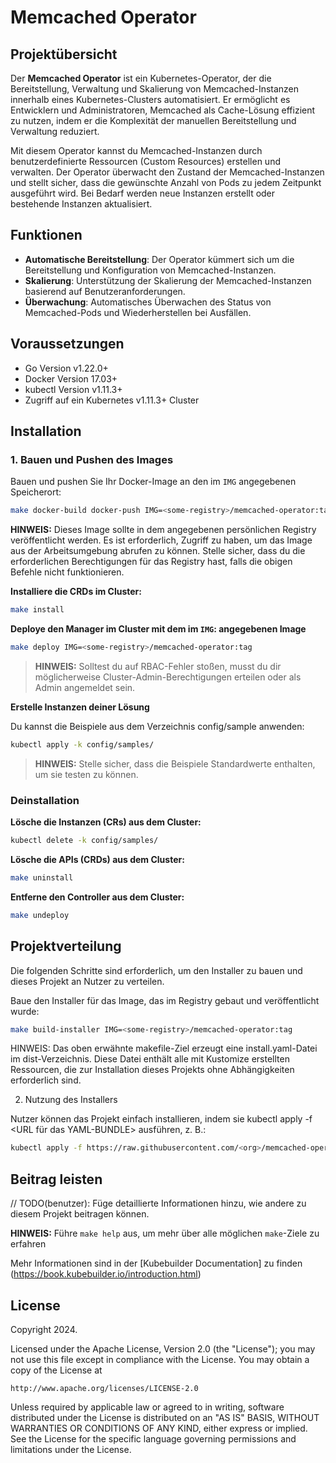 # Memcached Operator

## Projektübersicht
Der **Memcached Operator** ist ein Kubernetes-Operator, der die Bereitstellung, Verwaltung und Skalierung von Memcached-Instanzen innerhalb eines Kubernetes-Clusters automatisiert. Er ermöglicht es Entwicklern und Administratoren, Memcached als Cache-Lösung effizient zu nutzen, indem er die Komplexität der manuellen Bereitstellung und Verwaltung reduziert. 

Mit diesem Operator kannst du Memcached-Instanzen durch benutzerdefinierte Ressourcen (Custom Resources) erstellen und verwalten. Der Operator überwacht den Zustand der Memcached-Instanzen und stellt sicher, dass die gewünschte Anzahl von Pods zu jedem Zeitpunkt ausgeführt wird. Bei Bedarf werden neue Instanzen erstellt oder bestehende Instanzen aktualisiert.

## Funktionen

- **Automatische Bereitstellung**: Der Operator kümmert sich um die Bereitstellung und Konfiguration von Memcached-Instanzen.
- **Skalierung**: Unterstützung der Skalierung der Memcached-Instanzen basierend auf Benutzeranforderungen.
- **Überwachung**: Automatisches Überwachen des Status von Memcached-Pods und Wiederherstellen bei Ausfällen.

## Voraussetzungen

- Go Version v1.22.0+
- Docker Version 17.03+
- kubectl Version v1.11.3+
- Zugriff auf ein Kubernetes v1.11.3+ Cluster

## Installation

### 1. Bauen und Pushen des Images

Bauen und pushen Sie Ihr Docker-Image an den im `IMG` angegebenen Speicherort:

```bash
make docker-build docker-push IMG=<some-registry>/memcached-operator:tag

```

**HINWEIS:** Dieses Image sollte in dem angegebenen persönlichen Registry veröffentlicht werden. Es ist erforderlich, Zugriff zu haben, um das Image aus der Arbeitsumgebung abrufen zu können. Stelle sicher, dass du die erforderlichen Berechtigungen für das Registry hast, falls die obigen Befehle nicht funktionieren.

**Installiere die CRDs im Cluster:**

```sh
make install
```

**Deploye den Manager im Cluster mit dem im `IMG`: angegebenen Image**

```sh
make deploy IMG=<some-registry>/memcached-operator:tag
```

> **HINWEIS:** Solltest du auf RBAC-Fehler stoßen, musst du dir möglicherweise Cluster-Admin-Berechtigungen erteilen oder als Admin angemeldet sein.

**Erstelle Instanzen deiner Lösung**

Du kannst die Beispiele aus dem Verzeichnis config/sample anwenden:

```sh
kubectl apply -k config/samples/
```

>**HINWEIS:** Stelle sicher, dass die Beispiele Standardwerte enthalten, um sie testen zu können.

### Deinstallation

**Lösche die Instanzen (CRs) aus dem Cluster:**

```sh
kubectl delete -k config/samples/
```

**Lösche die APIs (CRDs) aus dem Cluster:**

```sh
make uninstall
```

**Entferne den Controller aus dem Cluster:**

```sh
make undeploy
```

## Projektverteilung

Die folgenden Schritte sind erforderlich, um den Installer zu bauen und dieses Projekt an Nutzer zu verteilen.

Baue den Installer für das Image, das im Registry gebaut und veröffentlicht wurde:

```sh
make build-installer IMG=<some-registry>/memcached-operator:tag
```

HINWEIS: Das oben erwähnte makefile-Ziel erzeugt eine install.yaml-Datei im dist-Verzeichnis. Diese Datei enthält alle mit Kustomize erstellten Ressourcen, die zur Installation dieses Projekts ohne Abhängigkeiten erforderlich sind.


2. Nutzung des Installers

Nutzer können das Projekt einfach installieren, indem sie kubectl apply -f <URL für das YAML-BUNDLE> ausführen, z. B.:

```sh
kubectl apply -f https://raw.githubusercontent.com/<org>/memcached-operator/<tag or branch>/dist/install.yaml
```

## Beitrag leisten

// TODO(benutzer): Füge detaillierte Informationen hinzu, wie andere zu diesem Projekt beitragen können.

**HINWEIS:** Führe `make help` aus, um mehr über alle möglichen `make`-Ziele zu erfahren

Mehr Informationen sind in der [Kubebuilder Documentation] zu finden (https://book.kubebuilder.io/introduction.html)

## License

Copyright 2024.

Licensed under the Apache License, Version 2.0 (the "License");
you may not use this file except in compliance with the License.
You may obtain a copy of the License at

    http://www.apache.org/licenses/LICENSE-2.0

Unless required by applicable law or agreed to in writing, software
distributed under the License is distributed on an "AS IS" BASIS,
WITHOUT WARRANTIES OR CONDITIONS OF ANY KIND, either express or implied.
See the License for the specific language governing permissions and
limitations under the License.

